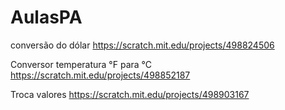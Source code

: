 # AulasPA
conversão do dólar
https://scratch.mit.edu/projects/498824506

Conversor temperatura °F para °C
https://scratch.mit.edu/projects/498852187

Troca valores
https://scratch.mit.edu/projects/498903167
